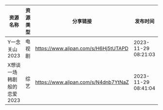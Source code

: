 | 资源名称            | 资源类型 | 分享链接                                 | 发布时间                |
| --------------- | ---- | ------------------------------------ | ------------------- |
| Y一念关山2023       | 电视剧  | https://www.alipan.com/s/H6Hj5tUTAPD | 2023-11-29 08:21:03 |
| X想谈一场韩剧般的恋爱2023 | 综艺   | https://www.alipan.com/s/N4dnb7YtNaZ | 2023-11-29 08:41:04 |
